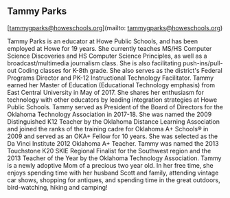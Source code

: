 ## Tammy Parks[tammygparks@howeschools.org](mailto: tammygparks@howeschools.org)Tammy Parks is an educator at Howe Public Schools, and has been employed at Howe for 19 years. She currently teaches MS/HS Computer Science Discoveries and HS Computer Science Principles, as well as a broadcast/multimedia journalism class.  She is also facilitating push-ins/pull-out Coding classes for K-8th grade.  She also serves as the district's Federal Programs Director and PK-12 Instructional Technology Facilitator.  Tammy earned her Master of Education (Educational Technology emphasis) from East Central University in May of 2017.  She shares her enthusiasm for technology with other educators by leading integration strategies at Howe Public Schools.  Tammy served as President of the Board of Directors for the Oklahoma Technology Association in 2017-18.  She was named the 2009 Distinguished K12 Teacher by the Oklahoma Distance Learning Association and joined the ranks of the training cadre for Oklahoma A+ Schools® in 2009 and served as an OKA+ Fellow for 10 years.  She was selected as the Da Vinci Institute 2012 Oklahoma A+ Teacher.  Tammy was named the 2013 Touchstone K20 SKIE Regional Finalist for the Southwest region and the 2013 Teacher of the Year by the Oklahoma Technology Association. Tammy is a newly adoptive Mom of a precious two year old.  In her free time, she enjoys spending time with her husband Scott and family, attending vintage car shows, shopping for antiques, and spending time in the great outdoors, bird-watching, hiking and camping!